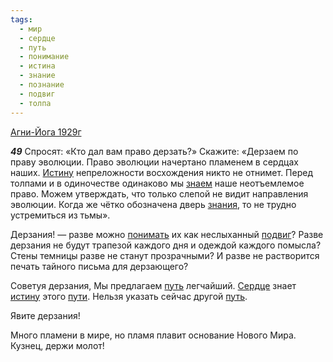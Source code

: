 ```yaml
---
tags:
  - мир
  - сердце
  - путь
  - понимание
  - истина
  - знание
  - познание
  - подвиг
  - толпа
---
```


[Агни-Йога 1929г](https://127.0.0.1:4002/agni/1929)

___49___
Спросят: «Кто дал вам право дерзать?» Скажите: «Дерзаем по праву эволюции. Право эволюции начертано пламенем в сердцах наших. [Истину](../../../tags/#истина) непреложности восхождения никто не отнимет. Перед толпами и в одиночестве одинаково мы [знаем](../../../tags/#познание) наше неотъемлемое право. Можем утверждать, что только слепой не видит направления эволюции. Когда же чётко обозначена дверь [знания](../../../tags/#знание), то не трудно устремиться из тьмы».   

Дерзания! — разве можно [понимать](../../../tags/#понимание) их как неслыханный [подвиг](../../../tags/#подвиг)? Разве дерзания не будут трапезой каждого дня и одеждой каждого помысла? Стены темницы разве не станут прозрачными? И разве не растворится печать тайного письма для дерзающего?   

Советуя дерзания, Мы предлагаем [путь](../../../tags/#путь) легчайший. [Сердце](../../../tags/#сердце) знает [истину](../../../tags/#истина) этого [пути](../../../tags/#путь). Нельзя указать сейчас другой [путь](../../../tags/#путь).   

Явите дерзания!   

Много пламени в мире, но пламя плавит основание Нового Мира. Кузнец, держи молот!